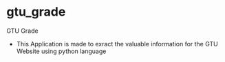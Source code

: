# gtu_grade
GTU Grade

- This Application is made to exract the valuable information for the GTU Website using python language
